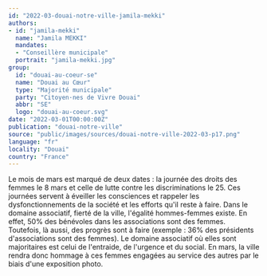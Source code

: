 ```yaml
---
id: "2022-03-douai-notre-ville-jamila-mekki"
authors:
- id: "jamila-mekki"
  name: "Jamila MEKKI"
  mandates: 
  - "Conseillère municipale"
  portrait: "jamila-mekki.jpg"
group:
  id: "douai-au-coeur-se"
  name: "Douai au Cœur"
  type: "Majorité municipale"
  party: "Citoyen·nes de Vivre Douai"
  abbr: "SE"
  logo: "douai-au-coeur.svg"
date: "2022-03-01T00:00:00Z"
publication: "douai-notre-ville"
source: "public/images/sources/douai-notre-ville-2022-03-p17.png"
language: "fr"
locality: "Douai"
country: "France"
---
```


Le mois de mars est marqué de deux dates : la journée des droits des femmes le 8 mars et celle de lutte contre les discriminations le 25.
Ces journées servent à éveiller les consciences et rappeler les dysfonctionnements de la société et les efforts qu'il reste à faire. Dans  le domaine associatif, fierté de la ville, l'égalité hommes-femmes existe. En effet, 50% des bénévoles dans les associations sont des femmes. Toutefois, là aussi, des progrès sont à faire (exemple : 36% des présidents d'associations sont des femmes). Le domaine associatif où elles sont majoritaires est celui de l'entraide, de l'urgence et du social. En mars, la ville rendra donc hommage à ces femmes engagées au service des autres par le biais d'une exposition photo.
